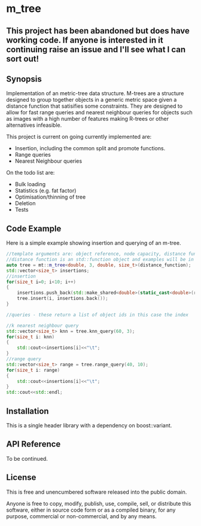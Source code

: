 # m_tree

## This project has been abandoned but does have working code. If anyone is interested in it continuing raise an issue and I'll see what I can sort out!

## Synopsis

Implementation of an metric-tree data structure. M-trees are a structure designed to group together objects in a generic metric space given a distance function that satisifies some constraints. They are designed to allow for fast range queries and nearest neighbour queries for objects such as images with a high number of features making R-trees or other alternatives infeasible.

This project is current on going currently implemented are:

* Insertion, including the common split and promote functions.
* Range queries
* Nearest Neighbour queries

On the todo list are:

* Bulk loading
* Statistics (e.g. fat factor)
* Optimisation/thinning of tree
* Deletion
* Tests

## Code Example

Here is a simple example showing insertion and querying of an m-tree.

```cpp
//template arguments are: object reference, node capacity, distance function return value and id type
//distance function is an std::function object and examples will be in a the tests
auto tree = mt::m_tree<double, 3, double, size_t>(distance_function);
std::vector<size_t> insertions;
//insertion
for(size_t i=0; i<10; i++)
{
    insertions.push_back(std::make_shared<double>(static_cast<double>(rand()%100)));
    tree.insert(i, insertions.back());
}

//queries - these return a list of object ids in this case the index

//k nearest neighbour query
std::vector<size_t> knn = tree.knn_query(60, 3);
for(size_t i: knn)
{
    std::cout<<insertions[i]<<"\t";
}
//range query
std::vector<size_t> range = tree.range_query(40, 10);
for(size_t i: range)
{
    std::cout<<insertions[i]<<"\t";
}
std::cout<<std::endl;
```

## Installation

This is a single header library with a dependency on boost::variant. 

## API Reference

To be continued.

## License

This is free and unencumbered software released into the public domain.

Anyone is free to copy, modify, publish, use, compile, sell, or
distribute this software, either in source code form or as a compiled
binary, for any purpose, commercial or non-commercial, and by any
means.

